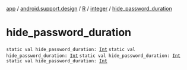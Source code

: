 [app](../../../index.md) / [android.support.design](../../index.md) / [R](../index.md) / [integer](index.md) / [hide_password_duration](.)

# hide_password_duration

`static val hide_password_duration: `[`Int`](https://kotlinlang.org/api/latest/jvm/stdlib/kotlin/-int/index.html)
`static val hide_password_duration: `[`Int`](https://kotlinlang.org/api/latest/jvm/stdlib/kotlin/-int/index.html)
`static val hide_password_duration: `[`Int`](https://kotlinlang.org/api/latest/jvm/stdlib/kotlin/-int/index.html)
`static val hide_password_duration: `[`Int`](https://kotlinlang.org/api/latest/jvm/stdlib/kotlin/-int/index.html)
